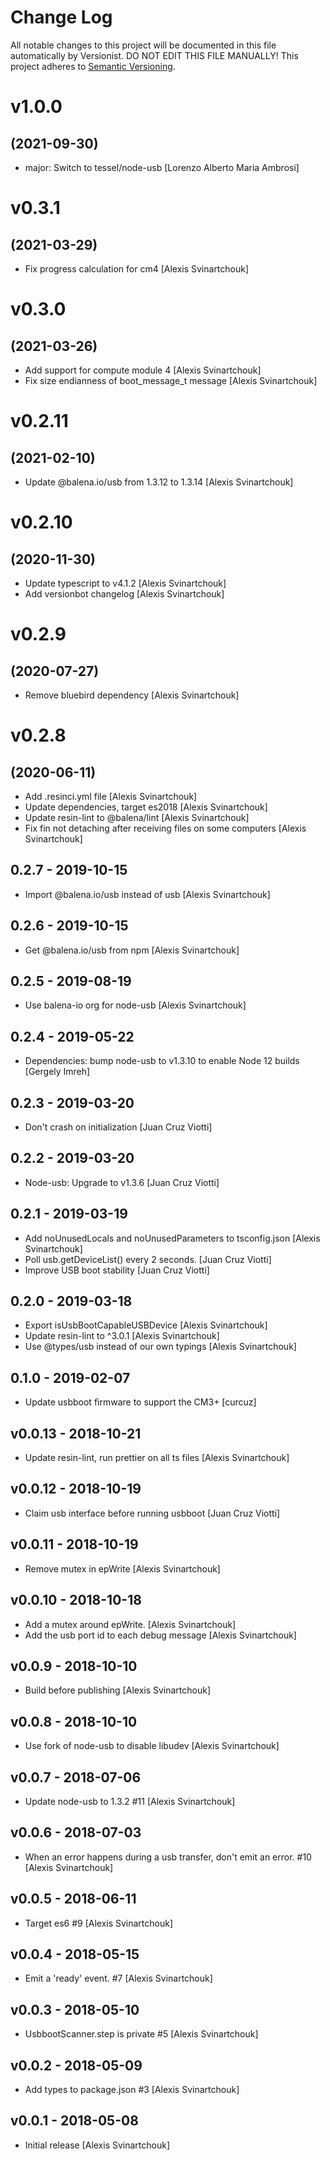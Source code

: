 # Change Log

All notable changes to this project will be documented in this file
automatically by Versionist. DO NOT EDIT THIS FILE MANUALLY!
This project adheres to [Semantic Versioning](http://semver.org/).

# v1.0.0
## (2021-09-30)

* major: Switch to tessel/node-usb [Lorenzo Alberto Maria Ambrosi]

# v0.3.1
## (2021-03-29)

* Fix progress calculation for cm4 [Alexis Svinartchouk]

# v0.3.0
## (2021-03-26)

* Add support for compute module 4 [Alexis Svinartchouk]
* Fix size endianness of boot_message_t message [Alexis Svinartchouk]

# v0.2.11
## (2021-02-10)

* Update @balena.io/usb from 1.3.12 to 1.3.14 [Alexis Svinartchouk]

# v0.2.10
## (2020-11-30)

* Update typescript to v4.1.2 [Alexis Svinartchouk]
* Add versionbot changelog [Alexis Svinartchouk]

# v0.2.9
## (2020-07-27)

* Remove bluebird dependency [Alexis Svinartchouk]

# v0.2.8
## (2020-06-11)

* Add .resinci.yml file [Alexis Svinartchouk]
* Update dependencies, target es2018 [Alexis Svinartchouk]
* Update resin-lint to @balena/lint [Alexis Svinartchouk]
* Fix fin not detaching after receiving files on some computers [Alexis Svinartchouk]

## 0.2.7 - 2019-10-15

* Import @balena.io/usb instead of usb [Alexis Svinartchouk]

## 0.2.6 - 2019-10-15

* Get @balena.io/usb from npm [Alexis Svinartchouk]

## 0.2.5 - 2019-08-19

* Use balena-io org for node-usb [Alexis Svinartchouk]

## 0.2.4 - 2019-05-22

* Dependencies: bump node-usb to v1.3.10 to enable Node 12 builds [Gergely Imreh]

## 0.2.3 - 2019-03-20

* Don't crash on initialization [Juan Cruz Viotti]

## 0.2.2 - 2019-03-20

* Node-usb: Upgrade to v1.3.6 [Juan Cruz Viotti]

## 0.2.1 - 2019-03-19

* Add noUnusedLocals and noUnusedParameters to tsconfig.json [Alexis Svinartchouk]
* Poll usb.getDeviceList() every 2 seconds. [Juan Cruz Viotti]
* Improve USB boot stability [Juan Cruz Viotti]

## 0.2.0 - 2019-03-18

* Export isUsbBootCapableUSBDevice [Alexis Svinartchouk]
* Update resin-lint to ^3.0.1 [Alexis Svinartchouk]
* Use @types/usb instead of our own typings [Alexis Svinartchouk]

## 0.1.0 - 2019-02-07

* Update usbboot firmware to support the CM3+ [curcuz]

## v0.0.13 - 2018-10-21

* Update resin-lint, run prettier on all ts files [Alexis Svinartchouk]

## v0.0.12 - 2018-10-19

* Claim usb interface before running usbboot [Juan Cruz Viotti]

## v0.0.11 - 2018-10-19

* Remove mutex in epWrite [Alexis Svinartchouk]

## v0.0.10 - 2018-10-18

* Add a mutex around epWrite. [Alexis Svinartchouk]
* Add the usb port id to each debug message [Alexis Svinartchouk]

## v0.0.9 - 2018-10-10

* Build before publishing [Alexis Svinartchouk]

## v0.0.8 - 2018-10-10

* Use fork of node-usb to disable libudev [Alexis Svinartchouk]

## v0.0.7 - 2018-07-06

* Update node-usb to 1.3.2 #11 [Alexis Svinartchouk]

## v0.0.6 - 2018-07-03

* When an error happens during a usb transfer, don't emit an error. #10 [Alexis Svinartchouk]

## v0.0.5 - 2018-06-11

* Target es6 #9 [Alexis Svinartchouk]

## v0.0.4 - 2018-05-15

* Emit a 'ready' event. #7 [Alexis Svinartchouk]

## v0.0.3 - 2018-05-10

* UsbbootScanner.step is private #5 [Alexis Svinartchouk]

## v0.0.2 - 2018-05-09

* Add types to package.json #3 [Alexis Svinartchouk]

## v0.0.1 - 2018-05-08

* Initial release [Alexis Svinartchouk]
